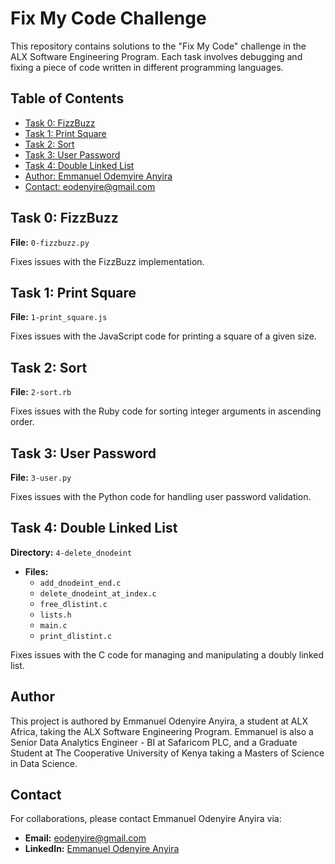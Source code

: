 # Fix My Code Challenge

This repository contains solutions to the "Fix My Code" challenge in the ALX Software Engineering Program. Each task involves debugging and fixing a piece of code written in different programming languages.

## Table of Contents
- [Task 0: FizzBuzz](#task-0-fizzbuzz)
- [Task 1: Print Square](#task-1-print-square)
- [Task 2: Sort](#task-2-sort)
- [Task 3: User Password](#task-3-user-password)
- [Task 4: Double Linked List](#task-4-double-linked-list)
- [Author: Emmanuel Odemyire Anyira](#Emmanuel-Odenyire-Anyira)
- [Contact: eodenyire@gmail.com](#eodenyire@gmail.com)

## Task 0: FizzBuzz
**File:** `0-fizzbuzz.py`

Fixes issues with the FizzBuzz implementation.

## Task 1: Print Square
**File:** `1-print_square.js`

Fixes issues with the JavaScript code for printing a square of a given size.

## Task 2: Sort
**File:** `2-sort.rb`

Fixes issues with the Ruby code for sorting integer arguments in ascending order.

## Task 3: User Password
**File:** `3-user.py`

Fixes issues with the Python code for handling user password validation.

## Task 4: Double Linked List
**Directory:** `4-delete_dnodeint`
- **Files:**
  - `add_dnodeint_end.c`
  - `delete_dnodeint_at_index.c`
  - `free_dlistint.c`
  - `lists.h`
  - `main.c`
  - `print_dlistint.c`

Fixes issues with the C code for managing and manipulating a doubly linked list.

## Author
This project is authored by Emmanuel Odenyire Anyira, a student at ALX Africa, taking the ALX Software Engineering Program. Emmanuel is also a Senior Data Analytics Engineer - BI at Safaricom PLC, and a Graduate Student at The Cooperative University of Kenya taking a Masters of Science in Data Science.

## Contact
For collaborations, please contact Emmanuel Odenyire Anyira via:
- **Email:** eodenyire@gmail.com
- **LinkedIn:** [Emmanuel Odenyire Anyira](https://www.linkedin.com/in/emmanuelodenyire/)

